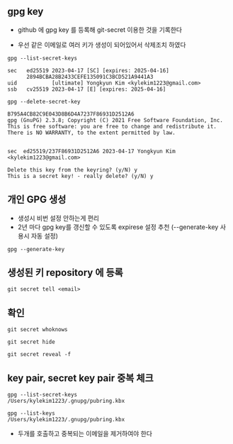 ## gpg key 

- github 에 gpg key 를 등록해 git-secret 이용한 것을 기록한다


- 우선 같은 이메일로 여러 키가 생성이 되어있어서 삭제조치 하였다

```
gpg --list-secret-keys
```

```
sec   ed25519 2023-04-17 [SC] [expires: 2025-04-16]
      2894BCBA28B2433CEFE135091C3BCD521A9441A3
uid           [ultimate] Yongkyun Kim <kylekim1223@gmail.com>
ssb   cv25519 2023-04-17 [E] [expires: 2025-04-16]
```

```
gpg --delete-secret-key 
```

```
B795A4CB82C9E043D8B6D4A7237F86931D2512A6
gpg (GnuPG) 2.3.8; Copyright (C) 2021 Free Software Foundation, Inc.
This is free software: you are free to change and redistribute it.
There is NO WARRANTY, to the extent permitted by law.


sec  ed25519/237F86931D2512A6 2023-04-17 Yongkyun Kim <kylekim1223@gmail.com>

Delete this key from the keyring? (y/N) y
This is a secret key! - really delete? (y/N) y
```


## 개인 GPG 생성

- 생성시 비번 설정 안하는게 편리
- 2년 마다 gpg key를 갱신할 수 있도록 expirese 설정 추천 (--generate-key 사용시 자동 설정)


```
gpg --generate-key
```

## 생성된 키 repository 에 등록

```
git secret tell <email>
```

## 확인

```
git secret whoknows

git secret hide

git secret reveal -f
```

## key pair, secret key pair 중복 체크

```
gpg --list-secret-keys
/Users/kylekim1223/.gnupg/pubring.kbx

gpg --list-keys
/Users/kylekim1223/.gnupg/pubring.kbx
```

- 두개를 호출하고 중복되는 이메일을 제거하여야 한다